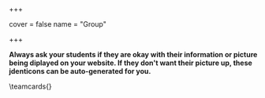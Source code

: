+++

cover = false
name  = "Group"

+++

**Always ask your students if they are okay with their
information or picture being diplayed on your website. If
they don't want their picture up, these jdenticons can be
auto-generated for you.**

<!-- If you set `order` in the config.toml, ther
     add your team card like this. -->
\teamcards{}

<!-- If not, then you can put each card in here like this:
\add_card{"jane"} -->
